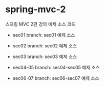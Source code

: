 # spring-mvc-2

스프링 MVC 2편 강의 예제 소스 코드

* sec01 branch: sec01 예제 소스

* sec02 branch: sec02 예제 소스

* sec03 branch: sec03 예제 소스

* sec04-05 branch: sec04-sec05 예제 소스

* sec06-07 branch: sec06-sec07 예제 소스
